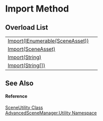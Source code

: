# Import Method


## Overload List
<table>
<tr>
<td><a href="M_AdvancedSceneManager_Utility_SceneUtility_Import">Import(IEnumerable(SceneAsset))</a></td>
<td> </td></tr>
<tr>
<td><a href="M_AdvancedSceneManager_Utility_SceneUtility_Import_3">Import(SceneAsset)</a></td>
<td> </td></tr>
<tr>
<td><a href="M_AdvancedSceneManager_Utility_SceneUtility_Import_1">Import(String)</a></td>
<td> </td></tr>
<tr>
<td><a href="M_AdvancedSceneManager_Utility_SceneUtility_Import_2">Import(String[])</a></td>
<td> </td></tr>
</table>

## See Also


#### Reference
<a href="T_AdvancedSceneManager_Utility_SceneUtility">SceneUtility Class</a>  
<a href="N_AdvancedSceneManager_Utility">AdvancedSceneManager.Utility Namespace</a>  
